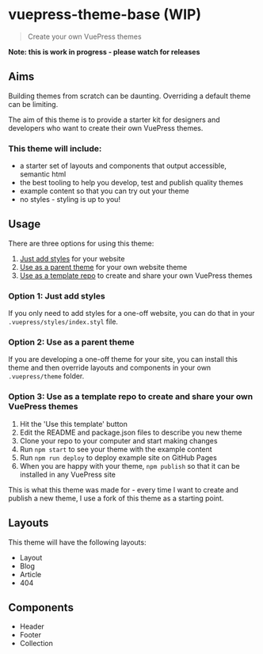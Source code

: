 # vuepress-theme-base (WIP)

> Create your own VuePress themes

**Note: this is work in progress - please watch for releases**

## Aims

Building themes from scratch can be daunting. Overriding a default theme can be limiting.

The aim of this theme is to provide a starter kit for designers and developers who want to create their own VuePress themes.

### This theme will include:

- a starter set of layouts and components that output accessible, semantic html
- the best tooling to help you develop, test and publish quality themes
- example content so that you can try out your theme
- no styles - styling is up to you!

## Usage

There are three options for using this theme:

1. [Just add styles](#option-1-just-add-styles) for your website
2. [Use as a parent theme](#option-2-use-as-a-parent-theme) for your own website theme
3. [Use as a template repo](#option-3-use-as-a-template-repo-to-create-and-share-your-own-VuePress-themes) to create and share your own VuePress themes

### Option 1: Just add styles

If you only need to add styles for a one-off website, you can do that in your `.vuepress/styles/index.styl` file.

### Option 2: Use as a parent theme

If you are developing a one-off theme for your site, you can install this theme and then override layouts and components in your own `.vuepress/theme` folder.

### Option 3: Use as a template repo to create and share your own VuePress themes

1. Hit the 'Use this template' button
2. Edit the README and package.json files to describe you new theme
3. Clone your repo to your computer and start making changes
4. Run `npm start` to see your theme with the example content
5. Run `npm run deploy` to deploy example site on GitHub Pages
6. When you are happy with your theme, `npm publish` so that it can be installed in any VuePress site

This is what this theme was made for - every time I want to create and publish a new theme, I use a fork of this theme as a starting point.

## Layouts

This theme will have the following layouts:

- Layout
- Blog
- Article
- 404

## Components

- Header
- Footer
- Collection
